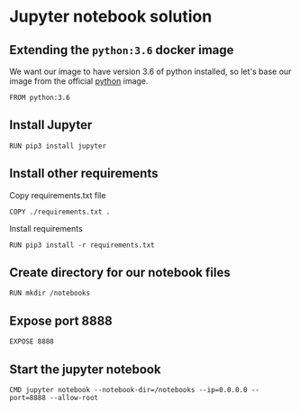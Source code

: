 # Jupyter notebook solution

## Extending the `python:3.6` docker image
We want our image to have version 3.6 of python installed, so let's base our image from the official [python](https://hub.docker.com/_/python) image.

```
FROM python:3.6
```

## Install Jupyter
```
RUN pip3 install jupyter
```

## Install other requirements
Copy requirements.txt file

```
COPY ./requirements.txt .
```
Install requirements
```
RUN pip3 install -r requirements.txt
```

## Create directory for our notebook files

```
RUN mkdir /notebooks
```

## Expose port 8888
```
EXPOSE 8888
```

## Start the jupyter notebook
```
CMD jupyter notebook --notebook-dir=/notebooks --ip=0.0.0.0 --port=8888 --allow-root
```
